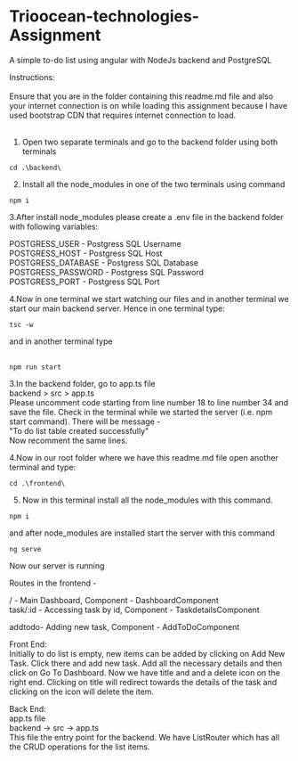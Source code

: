 # Trioocean-technologies-Assignment
A simple to-do list using angular with NodeJs backend and PostgreSQL

Instructions:<br/><br/>
Ensure that you are in the folder containing this readme.md file and also your internet connection is on while loading this assignment because I have used bootstrap CDN that requires internet connection to load.
<br/><br/>
1. Open two separate terminals and go to the backend folder using both terminals </br>

```
cd .\backend\ 
```
2.  Install all the node_modules in one of the two terminals using command </br>
```
npm i
```

3.After install node_modules please create a .env file in the backend folder with following variables: </br>

POSTGRESS_USER -  Postgress SQL Username </br>
POSTGRESS_HOST - Postgress SQL Host </br>
POSTGRESS_DATABASE - Postgress SQL Database </br>
POSTGRESS_PASSWORD - Postgress SQL Password </br>
POSTGRESS_PORT - Postgress SQL Port

4.Now in one terminal we start watching our files and in another terminal we start our main backend server.
Hence in one terminal type:</br>
```
tsc -w
```

and in another terminal type<br> </br>
```
npm run start
```

3.In the backend folder, go to app.ts file </br> backend > src > app.ts </br>
 Please uncomment code starting from line number 18 to line number 34 and save the file. Check in the terminal while we started the server  (i.e. npm start command). There will be message -</br> 
"To do list table created successfully"
</br>
Now recomment the same lines.

4.Now in our root folder where we have this readme.md file open another terminal and type:
</br>
```
cd .\frontend\
```
5. Now in this terminal install all the node_modules with this command. </br>
```
npm i
```

and after node_modules are installed start the server with this command </br>
```
ng serve
```

Now our server is running

Routes in the frontend - 

/ - Main Dashboard, Component - DashboardComponent </br>
task/:id - Accessing task by id, Component - TaskdetailsComponent </br>

addtodo- Adding new task, Component - AddToDoComponent </br>

Front End:</br>
Initially to do list is empty, new items can be added by clicking on Add New Task. Click there and add new task. Add all the necessary details and then click on Go To Dashboard. Now we have title and and a delete icon on the right end. Clicking on title will redirect towards the details of the task and clicking on the icon will delete the item. 

Back End:</br>
app.ts file </br>
backend -> src -> app.ts</br>
This file the entry point for the backend.
We have ListRouter which has all the CRUD operations for the list items.